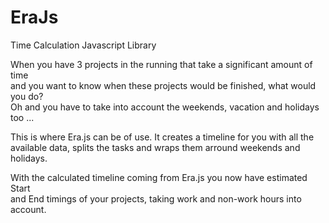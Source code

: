 EraJs
=====

Time Calculation Javascript Library

When you have 3 projects in the running that take a significant amount of time  
and you want to know when these projects would be finished, what would you do?  
Oh and you have to take into account the weekends, vacation and holidays too ...

This is where Era.js can be of use. It creates a timeline for you with all the  
available data, splits the tasks and wraps them arround weekends and holidays.

With the calculated timeline coming from Era.js you now have estimated Start  
and End timings of your projects, taking work and non-work hours into account.
